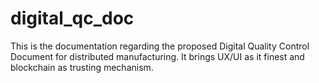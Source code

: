 # digital_qc_doc
This is the documentation regarding the proposed Digital Quality Control Document for distributed manufacturing. It brings UX/UI as it finest and blockchain as trusting mechanism.

